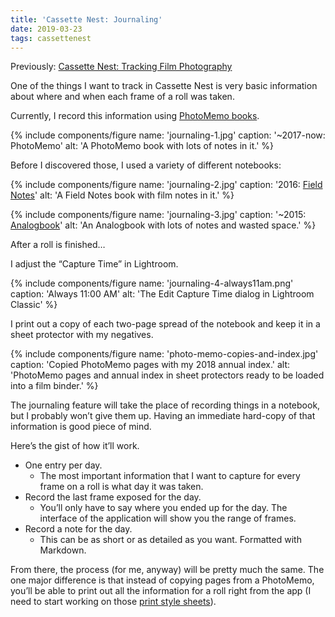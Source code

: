 ```yaml
---
title: 'Cassette Nest: Journaling'
date: 2019-03-23
tags: cassettenest
---
```


Previously: [Cassette Nest: Tracking Film Photography](/words/2019/01/cassette-nest-update-1/)

One of the things I want to track in Cassette Nest is very basic information about where and when each frame of a roll was taken.

Currently, I record this information using [PhotoMemo books](https://shootfilmco.com/products/photomemo-photographers-memo-book-2-pack).

{% include components/figure name: 'journaling-1.jpg' caption: '~2017-now: PhotoMemo' alt: 'A PhotoMemo book with lots of notes in it.' %}

Before I discovered those, I used a variety of different notebooks:

{% include components/figure name: 'journaling-2.jpg' caption: '2016: <a href="https://fieldnotesbrand.com/">Field Notes</a>' alt: 'A Field Notes book with film notes in it.' %}

{% include components/figure name: 'journaling-3.jpg' caption: '~2015: <a href="https://analogbook.com/">Analogbook</a>' alt: 'An Analogbook with lots of notes and wasted space.' %}

After a roll is finished…

I adjust the “Capture Time” in Lightroom.

{% include components/figure name: 'journaling-4-always11am.png' caption: 'Always 11:00 AM' alt: 'The Edit Capture Time dialog in Lightroom Classic' %}

I print out a copy of each two-page spread of the notebook and keep it in a sheet protector with my negatives.

{% include components/figure name: 'photo-memo-copies-and-index.jpg' caption: 'Copied PhotoMemo pages with my 2018 annual index.' alt: 'PhotoMemo pages and annual index in sheet protectors ready to be loaded into a film binder.' %}

The journaling feature will take the place of recording things in a notebook, but I probably won’t give them up. Having an immediate hard-copy of that information is good piece of mind.

Here’s the gist of how it’ll work.

- One entry per day.
    - The most important information that I want to capture for every frame on a roll is what day it was taken.
- Record the last frame exposed for the day.
    - You’ll only have to say where you ended up for the day. The interface of the application will show you the range of frames.
- Record a note for the day.
    - This can be as short or as detailed as you want. Formatted with Markdown.

From there, the process (for me, anyway) will be pretty much the same. The one major difference is that instead of copying pages from a PhotoMemo, you’ll be able to print out all the information for a roll right from the app (I need to start working on those [print style sheets](https://www.smashingmagazine.com/2018/05/print-stylesheets-in-2018/)).
